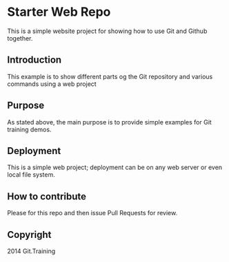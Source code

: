 # Starter Web Repo

This is a simple website project for showing how to use Git and Github together.

## Introduction

This example is to show different parts og the Git repository and various commands using a web project


## Purpose

As stated above, the main purpose is to provide simple examples for Git training demos. 

## Deployment

This is a simple web project; deployment can be on any web server or even local file system. 

## How to contribute

Please for this repo and then issue Pull Requests for review.

## Copyright
2014 Git.Training